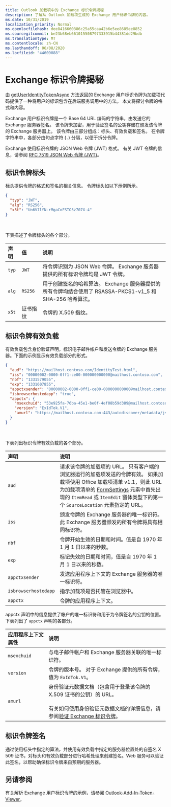 ```yaml
---
title: Outlook 加载项中的 Exchange 标识令牌揭秘
description: 了解从 Outlook 加载项生成的 Exchange 用户标识令牌的内容。
ms.date: 10/31/2019
localization_priority: Normal
ms.openlocfilehash: dee8416660386c25a55caa42b6e5ee8685ee8852
ms.sourcegitcommit: be23b68eb661015508797333915b44381dd29bdb
ms.translationtype: MT
ms.contentlocale: zh-CN
ms.lasthandoff: 06/08/2020
ms.locfileid: "44609088"
---
```

# <a name="inside-the-exchange-identity-token"></a>Exchange 标识令牌揭秘

由 [getUserIdentityTokenAsync](../reference/objectmodel/preview-requirement-set/office.context.mailbox.md#methods) 方法返回的 Exchange 用户标识令牌为加载项代码提供了一种将用户的标识包含在后端服务调用中的方法。 本文将探讨令牌的格式和内容。

Exchange 用户标识令牌是一个 Base 64 URL 编码的字符串，由发送它的 Exchange 服务器签名。 该令牌未加密，用于验证签名的公钥存储在颁发该令牌的 Exchange 服务器上。 该令牌由三部分组成：标头、有效负载和签名。 在令牌字符串中，各部分由句点字符 (`.`) 分隔，以便于拆分令牌。

Exchange 使用标识令牌的 JSON Web 令牌 (JWT) 格式。 有关 JWT 令牌的信息，请参阅 [RFC 7519 JSON Web 令牌 (JWT)](https://www.rfc-editor.org/rfc/rfc7519.txt)。

## <a name="identity-token-header"></a>标识令牌标头

标头提供令牌的格式和签名的相关信息。 令牌标头如以下示例所示。

```JSON
{
  "typ": "JWT",
  "alg": "RS256",
  "x5t": "Un6V7lYN-rMgaCoFSTO5z707X-4"
}
```

<br/>
 
下表描述了令牌标头的各个部分。

| 声明 | 值 | 说明 |
|:-----|:-----|:-----|
| `typ` | `JWT` | 将令牌识别为 JSON Web 令牌。 Exchange 服务器提供的所有标识令牌均是 JWT 令牌。 |
| `alg` | `RS256` | 用于创建签名的哈希算法。 Exchange 服务器提供的所有令牌均结合使用了 RSASSA-PKCS1-v1_5 和 SHA-256 哈希算法。 |
| `x5t` | 证书指纹 | 令牌的 X.509 指纹。 |

## <a name="identity-token-payload"></a>标识令牌有效负载

有效负载包含身份验证声明，标识电子邮件帐户和发送令牌的 Exchange 服务器。下面的示例显示有效负载部分的形式。

```JSON
{ 
  "aud": "https://mailhost.contoso.com/IdentityTest.html", 
  "iss": "00000002-0000-0ff1-ce00-000000000000@mailhost.contoso.com", 
  "nbf": "1331579055", 
  "exp": "1331607855", 
  "appctxsender": "00000002-0000-0ff1-ce00-000000000000@mailhost.context.com",
  "isbrowserhostedapp": "true",
  "appctx": { 
    "msexchuid": "53e925fa-76ba-45e1-be0f-4ef08b59d389@mailhost.contoso.com",
    "version": "ExIdTok.V1",
    "amurl": "https://mailhost.contoso.com:443/autodiscover/metadata/json/1"
  } 
}
```

<br/>
 
下表列出标识令牌有效负载的各个部分。

| 声明 | 说明 |
|:-----|:-----|
| `aud` | 请求该令牌的加载项的 URL。 只有客户端的浏览器运行的加载项发送的令牌有效。 如果加载项使用 Office 加载项清单 v1.1，则此 URL 为加载项清单的 [FormSettings](../reference/manifest/formsettings.md) 元素中首先出现的 `ItemRead` 或 `ItemEdit` 窗体类型下的第一个 `SourceLocation` 元素指定的 URL。 |
| `iss` | 颁发令牌的 Exchange 服务器的唯一标识符。此 Exchange 服务器颁发的所有令牌将具有相同标识符。 |
| `nbf` | 令牌开始生效的日期和时间。值是自 1970 年 1 月 1 日以来的秒数。 |
| `exp` | 标记失效的日期和时间，值是自 1970 年 1 月 1 日以来的秒数。 |
| `appctxsender` | 发送应用程序上下文的 Exchange 服务器的唯一标识符。 |
| `isbrowserhostedapp` | 指示加载项是否托管在浏览器中。 |
| `appctx` | 令牌的应用程序上下文。 |

appctx 声明中的信息提供了帐户的唯一标识符和用于为令牌签名的公钥的位置。 下表列出了 `appctx` 声明的各部分。

| 应用程序上下文属性 | 说明 |
|:-----|:-----|
| `msexchuid` | 与电子邮件帐户和 Exchange 服务器关联的唯一标识符。 |
| `version` | 令牌的版本号。 对于 Exchange 提供的所有令牌，值为 `ExIdTok.V1`。 |
| `amurl` | 身份验证元数据文档（包含用于登录该令牌的 X.509 证书的公钥）的 URL。<br/><br/>有关如何使用身份验证元数据文档的详细信息，请参阅[验证 Exchange 标识令牌](validate-an-identity-token.md)。 |

## <a name="identity-token-signature"></a>标识令牌签名

通过使用标头中指定的算法，并使用有效负载中指定的服务器位置处的自签名 X 509 证书，对标头和有效负载部分进行哈希处理来创建签名。Web 服务可以验证此签名，以帮助确保标识令牌来自预期的服务器。

## <a name="see-also"></a>另请参阅

有关解析 Exchange 用户标识令牌的示例，请参阅 [Outlook-Add-In-Token-Viewer](https://github.com/OfficeDev/Outlook-Add-In-Token-Viewer)。
